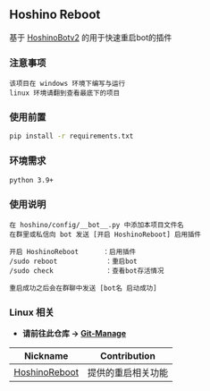 ## Hoshino Reboot
基于 [HoshinoBotv2](https://github.com/Ice9Coffee/HoshinoBot) 的用于快速重启bot的插件

### 注意事项
```
该项目在 windows 环境下编写与运行
linux 环境请翻到查看最底下的项目
```

### 使用前置
```bash
pip install -r requirements.txt
```

### 环境需求
```
python 3.9+
```

### 使用说明
```
在 hoshino/config/__bot__.py 中添加本项目文件名
在群里或私信向 bot 发送 [开启 HoshinoReboot] 启用插件

开启 HoshinoReboot      ：启用插件
/sudo reboot            ：重启bot
/sudo check             ：查看bot存活情况

重启成功之后会在群聊中发送 [bot名 启动成功]
```

### Linux 相关
- **请前往此仓库 -> [Git-Manage](https://github.com/KBVsent/Git-Manage)**

| Nickname         | Contribution      |
| ---------------- | ----------------- |
| [HoshinoReboot](https://github.com/Norca0721/HoshinoReboot) | 提供的重启相关功能 |